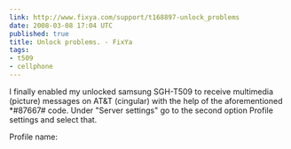 ```yaml
---
link: http://www.fixya.com/support/t168897-unlock_problems
date: 2008-03-08 17:04 UTC
published: true
title: Unlock problems. - FixYa
tags:
- t509
- cellphone
---
```


I finally enabled my unlocked samsung SGH-T509 to receive multimedia (picture) messages on AT&T (cingular) with the help of the aforementioned *#87667# code. Under "Server settings" go to the second option Profile settings and select that.

Profile name:
